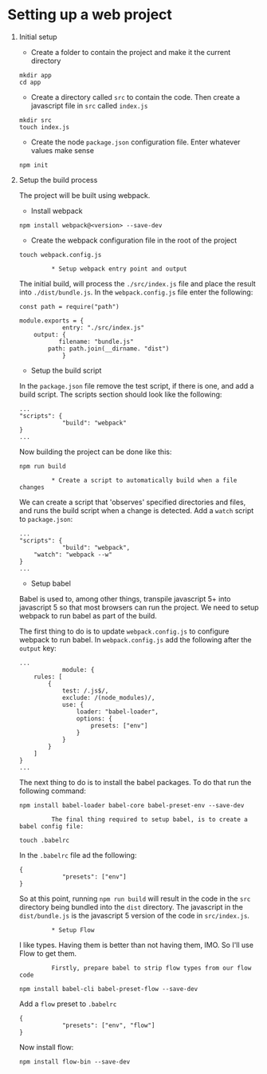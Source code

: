 # Setting up a web project
 
1. Initial setup
 
    * Create a folder to contain the project and make it the current directory
 
    ```
    mkdir app
    cd app
    ```
    * Create a directory called ```src``` to contain the code. Then create a javascript file in ```src``` called ```index.js```
 
    ```   
    mkdir src
    touch index.js
    ```
 
    * Create the node ```package.json``` configuration file. Enter whatever values make sense
 
    ```
    npm init
    ```
   
2. Setup the build process
 
   The project will be built using webpack.
 
    * Install webpack
 
    ```      
    npm install webpack@<version> --save-dev
    ```
 
    * Create the webpack configuration file in the root of the project
 
    ```  
    touch webpack.config.js
    ```
 
                * Setup webpack entry point and output
   
    The initial build, will process the ```./src/index.js``` file and place the result into ```./dist/bundle.js```. In the ```webpack.config.js``` file enter the following:
   
    ```
    const path = require("path")
   
    module.exports = {
                entry: "./src/index.js"
        output: {
               filename: "bundle.js"
            path: path.join(__dirname. "dist")
                }
    ```
   
    * Setup the build script
   
    In the ```package.json``` file remove the test script, if there is one, and add a build script. The scripts section should look like the following:
   
    ```
    ...
    "scripts": {
                "build": "webpack"
    }
    ...
    ```
    Now building the project can be done like this:
   
    ```
    npm run build
    ```
 
                * Create a script to automatically build when a file changes
   
    We can create a script that 'observes' specified directories and files, and runs the build script when a change is detected. Add a ```watch``` script to ```package.json```:
   
    ```
    ...
    "scripts": {
                "build": "webpack",
        "watch": "webpack --w"
    }
    ...
    ```
   
    * Setup babel
   
    Babel is used to, among other things, transpile javascript 5+ into javascript 5 so that most browsers can run the project. We need to setup webpack to run babel as part of the build.
    
    The first thing to do is to update ```webpack.config.js``` to configure webpack to run babel. In ```webpack.config.js``` add the following after the ```output``` key:
   
    ```
    ...
                module: {
        rules: [
            {
                test: /.js$/,
                exclude: /(node_modules)/,
                use: {
                    loader: "babel-loader",
                    options: {
                        presets: ["env"]
                    }
                }
            }
        ]
    }
    ...
    ```
   
    The next thing to do is to install the babel packages. To do that run the following command:
   
    ```
    npm install babel-loader babel-core babel-preset-env --save-dev
    ```
 
                The final thing required to setup babel, is to create a babel config file:
   
    ```
    touch .babelrc
    ```
   
    In the ```.babelrc``` file ad the following:
   
    ```
    {
                "presets": ["env"]
    }
    ```
   
    So at this point, running ```npm run build``` will result in the code in the ```src``` directory being bundled into the ```dist``` directory. The javascript in the ```dist/bundle.js``` is the javascript 5 version of the code in ```src/index.js```.
   
                * Setup Flow
   
    I like types. Having them is better than not having them, IMO. So I'll use Flow to get them.
   
                Firstly, prepare babel to strip flow types from our flow code
   
    ```
    npm install babel-cli babel-preset-flow --save-dev
    ```
   
    Add a ```flow``` preset to ```.babelrc```
   
    ```
    {
                "presets": ["env", "flow"]
    }
    ```
   
    Now install flow:
   
    ```
    npm install flow-bin --save-dev
    ```
